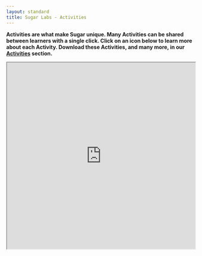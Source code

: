 ```yaml
---
layout: standard
title: Sugar Labs - Activities
---
```

**Activities are what make Sugar unique. Many Activities can be shared between learners with a single click. Click on an icon below to learn more about each Activity. Download these Activities, and many more, in our [Activities](http://activities.sugarlabs.org/) section.**

<iframe style="width: 100%;" height="500" src="https://activities-2.sugarlabs.org/"></iframe>
